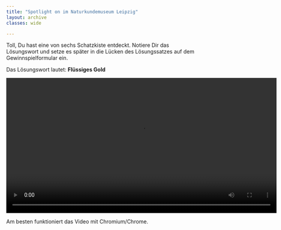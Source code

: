 ```yaml
---
title: "Spotlight on im Naturkundemuseum Leipzig"
layout: archive
classes: wide

---
```


Toll, Du hast eine von sechs Schatzkiste entdeckt. Notiere Dir das Lösungswort und setze es später in die Lücken des Lösungssatzes auf dem Gewinnspielformular ein.

Das Lösungswort lautet: 
**Flüssiges Gold**

<div class="video">
  <video id="theplayer" autoplay="autoplay" height="360px" controls="controls" src="https://world.naturkunde.museum/videos/termeer-plastiken-technik.webm">
    <source id="mediasource" type="video/mp4">
      <p>Schade!</p>
      Dein Browser unterstützt leider keine Videowiedergabe.
  </video>
  <p>Am besten funktioniert das Video mit Chromium/Chrome.</p>
</div>
